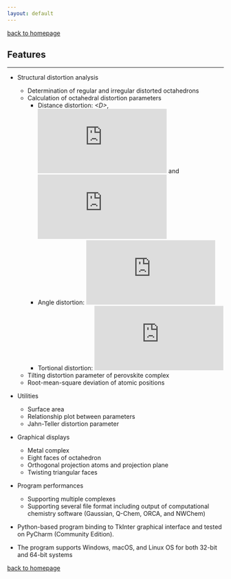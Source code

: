 ```yaml
---
layout: default
---
```

[back to homepage](./)

## Features
***
- Structural distortion analysis
  - Determination of regular and irregular distorted octahedrons
  - Calculation of octahedral distortion parameters
    - Distance distortion: *\<D\>*, ![](https://latex.codecogs.com/svg.Latex?%5Czeta) and ![](https://latex.codecogs.com/svg.Latex?%5CDelta)
    - Angle distortion: ![](https://latex.codecogs.com/svg.Latex?%5CSigma)
    - Tortional distortion: ![](https://latex.codecogs.com/svg.Latex?%5CTheta)
  - Tilting distortion parameter of perovskite complex
  - Root-mean-square deviation of atomic positions
- Utilities
  - Surface area
  - Relationship plot between parameters
  - Jahn-Teller distortion parameter
- Graphical displays
  - Metal complex 
  - Eight faces of octahedron
  - Orthogonal projection atoms and projection plane
  - Twisting triangular faces
  
- Program performances
  - Supporting multiple complexes
  - Supporting several file format including output of computational chemistry software (Gaussian, Q-Chem, ORCA, and NWChem)
  
- Python-based program binding to TkInter graphical interface and tested on PyCharm (Community Edition).

- The program supports Windows, macOS, and Linux OS for both 32-bit and 64-bit systems

[back to homepage](./)
